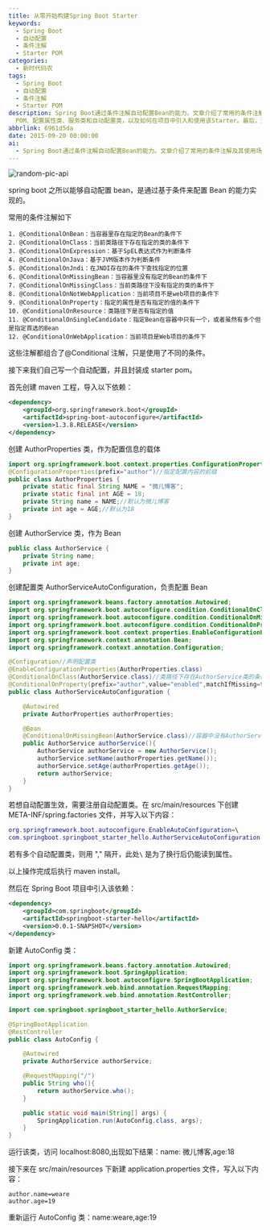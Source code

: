 ```yaml
---
title: 从零开始构建Spring Boot Starter
keywords:
  - Spring Boot
  - 自动配置
  - 条件注解
  - Starter POM
categories:
  - 新时代码农
tags:
  - Spring Boot
  - 自动配置
  - 条件注解
  - Starter POM
description: Spring Boot通过条件注解自动配置Bean的能力。文章介绍了常用的条件注解及其使用场景，并详细展示了如何创建一个自定义的Starter
  POM、配置属性类、服务类和自动配置类，以及如何在项目中引入和使用该Starter。最后，演示了如何通过修改配置文件来自动化地调整配置值。
abbrlink: 6961d5da
date: 2015-09-20 00:00:00
ai:
  - Spring Boot通过条件注解自动配置Bean的能力。文章介绍了常用的条件注解及其使用场景，并详细展示了如何创建一个自定义的Starter POM、配置属性类、服务类和自动配置类，以及如何在项目中引入和使用该Starter。最后，演示了如何通过修改配置文件来自动化地调整配置值。
---
```


<!-- markdownlint-disable-next-line MD033 -->
<meta name="referrer" content="no-referrer"/>

![random-pic-api](https://api.dong4j.ink:1024/cover?spm={{spm}})

spring boot 之所以能够自动配置 bean，是通过基于条件来配置 Bean 的能力实现的。

常用的条件注解如下

```
1. @ConditionalOnBean：当容器里存在指定的Bean的条件下
2. @ConditionalOnClass：当前类路径下存在指定的类的条件下
3. @ConditionalOnExpression：基于SpEL表达式作为判断条件
4. @ConditionalOnJava：基于JVM版本作为判断条件
5. @ConditionalOnJndi：在JNDI存在的条件下查找指定的位置
6. @ConditionalOnMissingBean：当容器里没有指定的Bean的条件下
7. @ConditionalOnMissingClass：当前类路径下没有指定的类的条件下
8. @ConditionalOnNotWebApplication：当前项目不是web项目的条件下
9. @ConditionalOnProperty：指定的属性是否有指定的值的条件下
10. @ConditionalOnResource：类路径下是否有指定的值
11. @ConditionalOnSingleCandidate：指定Bean在容器中只有一个，或者虽然有多个但是指定首选的Bean
12. @ConditionalOnWebApplication：当前项目是Web项目的条件下
```

这些注解都组合了@Conditional 注解，只是使用了不同的条件。

接下来我们自己写一个自动配置，并且封装成 starter pom。

首先创建 maven 工程，导入以下依赖：

```xml
<dependency>
    <groupId>org.springframework.boot</groupId>
    <artifactId>spring-boot-autoconfigure</artifactId>
    <version>1.3.8.RELEASE</version>
</dependency>
```

创建 AuthorProperties 类，作为配置信息的载体

```java
import org.springframework.boot.context.properties.ConfigurationProperties;
@ConfigurationProperties(prefix="author")//指定配置内容的前缀
public class AuthorProperties {
    private static final String NAME = "微儿博客";
    private static final int AGE = 18;
    private String name = NAME;//默认为微儿博客
    private int age = AGE;//默认为18
}
```

创建 AuthorService 类，作为 Bean

```java
public class AuthorService {
    private String name;
    private int age;
}
```

创建配置类 AuthorServiceAutoConfiguration，负责配置 Bean

```java
import org.springframework.beans.factory.annotation.Autowired;
import org.springframework.boot.autoconfigure.condition.ConditionalOnClass;
import org.springframework.boot.autoconfigure.condition.ConditionalOnMissingBean;
import org.springframework.boot.autoconfigure.condition.ConditionalOnProperty;
import org.springframework.boot.context.properties.EnableConfigurationProperties;
import org.springframework.context.annotation.Bean;
import org.springframework.context.annotation.Configuration;

@Configuration//声明配置类
@EnableConfigurationProperties(AuthorProperties.class)
@ConditionalOnClass(AuthorService.class)//类路径下存在AuthorService类的条件下
@ConditionalOnProperty(prefix="author",value="enabled",matchIfMissing=true)//在前缀为author的配置为enabled的情况下，即author=enabled,没有配置默认为enabled
public class AuthorServiceAutoConfiguration {

    @Autowired
    private AuthorProperties authorProperties;

    @Bean
    @ConditionalOnMissingBean(AuthorService.class)//容器中没有AuthorService的Bean的条件下配置该Bean
    public AuthorService authorService(){
        AuthorService authorService = new AuthorService();
        authorService.setName(authorProperties.getName());
        authorService.setAge(authorProperties.getAge());
        return authorService;
    }
}
```

若想自动配置生效，需要注册自动配置类。在 src/main/resources 下创建 META-INF/spring.factories 文件，并写入以下内容：

```lua
org.springframework.boot.autoconfigure.EnableAutoConfiguration=\
com.springboot.springboot_starter_hello.AuthorServiceAutoConfiguration
```

若有多个自动配置类，则用 "," 隔开，此处`\` 是为了换行后仍能读到属性。

以上操作完成后执行 maven install。

然后在 Spring Boot 项目中引入该依赖：

```xml
<dependency>
    <groupId>com.springboot</groupId>
    <artifactId>springboot-starter-hello</artifactId>
    <version>0.0.1-SNAPSHOT</version>
</dependency>
```

新建 AutoConfig 类：

```java
import org.springframework.beans.factory.annotation.Autowired;
import org.springframework.boot.SpringApplication;
import org.springframework.boot.autoconfigure.SpringBootApplication;
import org.springframework.web.bind.annotation.RequestMapping;
import org.springframework.web.bind.annotation.RestController;

import com.springboot.springboot_starter_hello.AuthorService;

@SpringBootApplication
@RestController
public class AutoConfig {

    @Autowired
    private AuthorService authorService;

    @RequestMapping("/")
    public String who(){
        return authorService.who();
    }

    public static void main(String[] args) {
        SpringApplication.run(AutoConfig.class, args);
    }
}
```

运行该类，访问 localhost:8080,出现如下结果：name: 微儿博客,age:18

接下来在 src/main/resources 下新建 application.properties 文件，写入以下内容：

```
author.name=weare
author.age=19
```

重新运行 AutoConfig 类：name:weare,age:19
